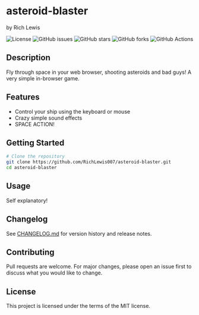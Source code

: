 # asteroid-blaster
by Rich Lewis

![License](https://img.shields.io/badge/license-mit-blue.svg)
![GitHub issues](https://img.shields.io/github/issues/RichLewis007/asteroid-blaster)
![GitHub stars](https://img.shields.io/github/stars/RichLewis007/asteroid-blaster)
![GitHub forks](https://img.shields.io/github/forks/RichLewis007/asteroid-blaster)
![GitHub Actions](https://github.com/RichLewis007/asteroid-blaster/actions/workflows/ci.yml/badge.svg)

## Description
Fly through space in your web browser, shooting asteroids and bad guys!
A very simple in-browser game.

## Features
- Control your ship using the keyboard or mouse
- Crazy simple sound effects
- SPACE ACTION!

## Getting Started
```bash
# Clone the repository
git clone https://github.com/RichLewis007/asteroid-blaster.git
cd asteroid-blaster
```

## Usage
Self explanatory!

## Changelog
See [CHANGELOG.md](CHANGELOG.md) for version history and release notes.

## Contributing
Pull requests are welcome. For major changes, please open an issue first
to discuss what you would like to change.

## License
This project is licensed under the terms of the MIT license.
